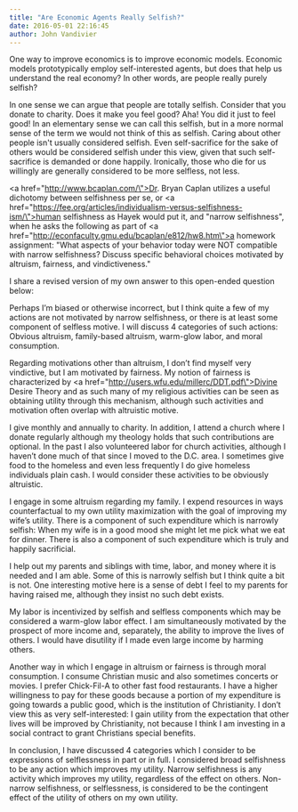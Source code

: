 ```yaml
---
title: "Are Economic Agents Really Selfish?"
date: 2016-05-01 22:16:45
author: John Vandivier
---
```




One way to improve economics is to improve economic models. Economic models prototypically employ self-interested agents, but does that help us understand the real economy? In other words, are people really purely selfish?

In one sense we can argue that people are totally selfish. Consider that you donate to charity. Does it make you feel good? Aha! You did it just to feel good! In an elementary sense we can call this selfish, but in a more normal sense of the term we would not think of this as selfish. Caring about other people isn't usually considered selfish. Even self-sacrifice for the sake of others would be considered selfish under this view, given that such self-sacrifice is demanded or done happily. Ironically, those who die for us willingly are generally considered to be more selfless, not less.

<a href=\"http://www.bcaplan.com/\">Dr. Bryan Caplan</a> utilizes a useful dichotomy between selfishness per se, or <a href=\"https://fee.org/articles/individualism-versus-selfishness-ism/\">human selfishness as Hayek would put it</a>, and \"narrow selfishness\", when he asks the following as part of <a href=\"http://econfaculty.gmu.edu/bcaplan/e812/hw8.htm\">a homework assignment</a>: \"What aspects of your behavior today were NOT compatible with narrow selfishness? Discuss specific behavioral choices motivated by altruism, fairness, and vindictiveness.\"

I share a revised version of my own answer to this open-ended question below:

Perhaps I’m biased or otherwise incorrect, but I think quite a few of my actions are not motivated by narrow selfishness, or there is at least some component of selfless motive. I will discuss 4 categories of such actions: Obvious altruism, family-based altruism, warm-glow labor, and moral consumption.

Regarding motivations other than altruism, I don’t find myself very vindictive, but I am motivated by fairness. My notion of fairness is characterized by <a href=\"http://users.wfu.edu/millerc/DDT.pdf\">Divine Desire Theory</a> and as such many of my religious activities can be seen as obtaining utility through this mechanism, although such activities and motivation often overlap with altruistic motive.

I give monthly and annually to charity. In addition, I attend a church where I donate regularly although my theology holds that such contributions are optional. In the past I also volunteered labor for church activities, although I haven’t done much of that since I moved to the D.C. area. I sometimes give food to the homeless and even less frequently I do give homeless individuals plain cash. I would consider these activities to be obviously altruistic.

I engage in some altruism regarding my family. I expend resources in ways counterfactual to my own utility maximization with the goal of improving my wife’s utility. There is a component of such expenditure which is narrowly selfish: When my wife is in a good mood she might let me pick what we eat for dinner. There is also a component of such expenditure which is truly and happily sacrificial.

I help out my parents and siblings with time, labor, and money where it is needed and I am able. Some of this is narrowly selfish but I think quite a bit is not. One interesting motive here is a sense of debt I feel to my parents for having raised me, although they insist no such debt exists.

My labor is incentivized by selfish and selfless components which may be considered a warm-glow labor effect. I am simultaneously motivated by the prospect of more income and, separately, the ability to improve the lives of others. I would have disutility if I made even large income by harming others.

Another way in which I engage in altruism or fairness is through moral consumption. I consume Christian music and also sometimes concerts or movies. I prefer Chick-Fil-A to other fast food restaurants. I have a higher willingness to pay for these goods because a portion of my expenditure is going towards a public good, which is the institution of Christianity. I don’t view this as very self-interested: I gain utility from the expectation that other lives will be improved by Christianity, not because I think I am investing in a social contract to grant Christians special benefits.

In conclusion, I have discussed 4 categories which I consider to be expressions of selflessness in part or in full. I considered broad selfishness to be any action which improves my utility. Narrow selfishness is any activity which improves my utility, regardless of the effect on others. Non-narrow selfishness, or selflessness, is considered to be the contingent effect of the utility of others on my own utility.